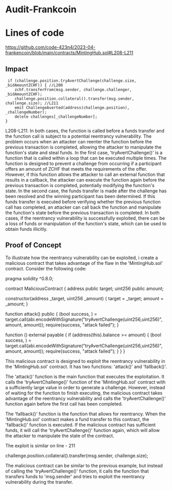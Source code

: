 # Audit-Frankcoin

 # Lines of code
https://github.com/code-423n4/2023-04-frankencoin/blob/main/contracts/MintingHub.sol#L208-L211
## Impact

     if (challenge.position.tryAvertChallenge(challenge.size, _bidAmountZCHF)) { //L208
        zchf.transferFrom(msg.sender, challenge.challenger, _bidAmountZCHF);
        challenge.position.collateral().transfer(msg.sender, challenge.size); //L211
        emit ChallengeAverted(address(challenge.position), _challengeNumber);
        delete challenges[_challengeNumber];
    }

L208-L211. In both cases, the function is called before a funds transfer and the function call is subject to a potential reentrancy vulnerability. The problem occurs when an attacker can reenter the function before the previous transaction is completed, allowing the attacker to manipulate the function's state and steal funds.
In the first case, 'tryAvertChallenge()' is a function that is called within a loop that can be executed multiple times. The function is designed to prevent a challenge from occurring if a participant offers an amount of ZCHF that meets the requirements of the offer. However, if this function allows the attacker to call an external function that results in a callback, the attacker can execute the function again before the previous transaction is completed, potentially modifying the function's state.
In the second case, the funds transfer is made after the challenge has been resolved and the winning participant has been determined. If this funds transfer is executed before verifying whether the previous function call has completed, an attacker can call back the function and manipulate the function's state before the previous transaction is completed.
In both cases, if the reentrancy vulnerability is successfully exploited, there can be a loss of funds or manipulation of the function's state, which can be used to obtain funds illicitly.
## Proof of Concept

To illustrate how the reentrancy vulnerability can be exploited, i create a malicious contract that takes advantage of the flaw in the 'MintingHub.sol' contract. Consider the following code:

pragma solidity ^0.8.0;

contract MaliciousContract {
address public target;
uint256 public amount;

constructor(address _target, uint256 _amount) {
    target = _target;
    amount = _amount;
}

function attack() public {
    (bool success, ) = target.call(abi.encodeWithSignature("tryAvertChallenge(uint256,uint256)", amount, amount));
    require(success, "attack failed");
}

function () external payable {
    if (address(this).balance >= amount) {
        (bool success, ) = target.call(abi.encodeWithSignature("tryAvertChallenge(uint256,uint256)", amount, amount));
        require(success, "attack failed");
    }
}
}

This malicious contract is designed to exploit the reentrancy vulnerability in the 'MintingHub.sol' contract. It has two functions: 'attack()' and 'fallback()'.

The 'attack()' function is the main function that executes the exploitation. It calls the 'tryAvertChallenge()' function of the 'MintingHub.sol' contract with a sufficiently large value in order to generate a challenge. However, instead of waiting for the function to finish executing, the malicious contract takes advantage of the reentrancy vulnerability and calls the 'tryAvertChallenge()' function again before the first call has been completed.

The 'fallback()' function is the function that allows for reentrancy. When the 'MintingHub.sol' contract makes a fund transfer to this contract, the 'fallback()' function is executed. If the malicious contract has sufficient funds, it will call the 'tryAvertChallenge()' function again, which will allow the attacker to manipulate the state of the contract.

The exploit is similar on line - 211

challenge.position.collateral().transfer(msg.sender, challenge.size);

The malicious contract can be similar to the previous example, but instead of calling the 'tryAvertChallenge()' function, it calls the function that transfers funds to 'msg.sender' and tries to exploit the reentrancy vulnerability during the transfer.
